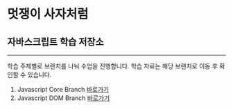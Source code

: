 # 멋쟁이 사자처럼

## 자바스크립트 학습 저장소
---


학습 주제별로 브랜치를 나눠 수업을 진행합니다.
학습 자료는 해당 브랜치로 이동 후 확인할 수 있습니다.


1. Javascript Core Branch [바로가기](http://www.naver.com)
2. Javascript DOM Branch [바로가기](http://www.naver.com)
